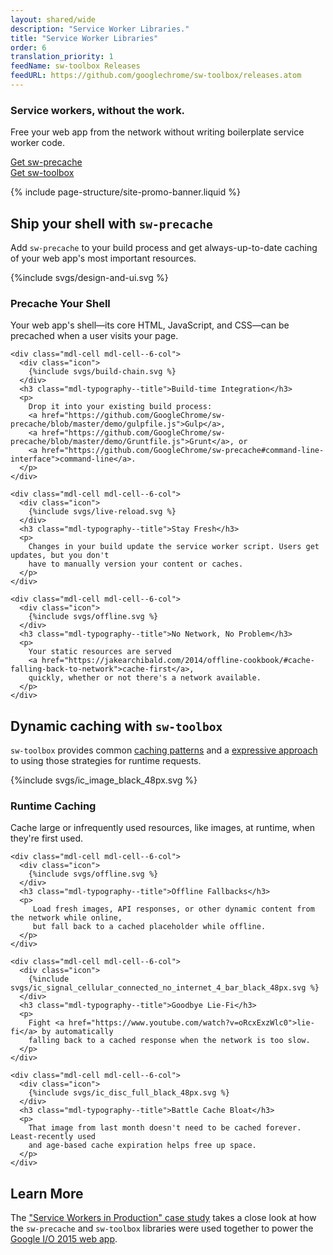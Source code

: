 ```yaml
---
layout: shared/wide
description: "Service Worker Libraries."
title: "Service Worker Libraries"
order: 6
translation_priority: 1
feedName: sw-toolbox Releases
feedURL: https://github.com/googlechrome/sw-toolbox/releases.atom
---
```


<div class="wf-subheading">
  <div class="page-content mdl-typography--text-center mdl-grid">
    <div class="mdl-cell mdl-cell--1-col"></div>
    <div class="mdl-cell mdl-cell--10-col">
      <h3>Service workers, without the work.</h3>
      <p>
        Free your web app from the network without writing boilerplate service worker code.
      </p>
      <div class="page-content mdl-grid">
        <div class="mdl-cell mdl-cell--6-col">
          <a class="mdl-button mdl-js-button mdl-button--raised" href="https://github.com/GoogleChrome/sw-precache#install">Get sw-precache</a>
        </div>
        <div class="mdl-cell mdl-cell--6-col">
          <a class="mdl-button mdl-js-button mdl-button--raised" href="https://github.com/GoogleChrome/sw-toolbox#installing-service-worker-toolbox">Get sw-toolbox</a>
        </div>
      </div>
    </div>
  </div>
</div>

{% include page-structure/site-promo-banner.liquid %}

<div class="page-content">
  <h2>Ship your shell with <code>sw-precache</code></h2>
  <p>
    Add <code>sw-precache</code> to your build process and get always-up-to-date caching of your web
    app's most important resources.
  </p>

  <div class="mdl-grid mdl-typography--text-center">
    <div class="mdl-cell mdl-cell--6-col">
      <div class="icon">
        {%include svgs/design-and-ui.svg %}
      </div>
      <h3 class="mdl-typography--title">Precache Your Shell</h3>
      <p>
         Your web app's shell—its core HTML, JavaScript, and CSS—can be precached when a
         user visits your page.
      </p>
    </div>

    <div class="mdl-cell mdl-cell--6-col">
      <div class="icon">
        {%include svgs/build-chain.svg %}
      </div>
      <h3 class="mdl-typography--title">Build-time Integration</h3>
      <p>
        Drop it into your existing build process:
        <a href="https://github.com/GoogleChrome/sw-precache/blob/master/demo/gulpfile.js">Gulp</a>,
        <a href="https://github.com/GoogleChrome/sw-precache/blob/master/demo/Gruntfile.js">Grunt</a>, or
        <a href="https://github.com/GoogleChrome/sw-precache#command-line-interface">command-line</a>.
      </p>
    </div>

    <div class="mdl-cell mdl-cell--6-col">
      <div class="icon">
        {%include svgs/live-reload.svg %}
      </div>
      <h3 class="mdl-typography--title">Stay Fresh</h3>
      <p>
        Changes in your build update the service worker script. Users get updates, but you don't
        have to manually version your content or caches.
      </p>
    </div>

    <div class="mdl-cell mdl-cell--6-col">
      <div class="icon">
        {%include svgs/offline.svg %}
      </div>
      <h3 class="mdl-typography--title">No Network, No Problem</h3>
      <p>
        Your static resources are served
        <a href="https://jakearchibald.com/2014/offline-cookbook/#cache-falling-back-to-network">cache-first</a>,
        quickly, whether or not there's a network available.
      </p>
    </div>
  </div>

  <h2>Dynamic caching with <code>sw-toolbox</code></h2>
  <p>
    <code>sw-toolbox</code> provides common
    <a href="https://github.com/GoogleChrome/sw-toolbox#built-in-handlers">caching patterns</a>
    and a
    <a href="https://github.com/GoogleChrome/sw-toolbox#toolboxrouterheadurlpattern-handler-options">expressive approach</a>
    to using those strategies for runtime requests.
  </p>

  <div class="mdl-grid mdl-typography--text-center">
    <div class="mdl-cell mdl-cell--6-col">
      <div class="icon">
        {%include svgs/ic_image_black_48px.svg %}
      </div>
      <h3 class="mdl-typography--title">Runtime Caching</h3>
      <p>
        Cache large or infrequently used resources, like images, at runtime, when they're
        first used.
      </p>
    </div>

    <div class="mdl-cell mdl-cell--6-col">
      <div class="icon">
        {%include svgs/offline.svg %}
      </div>
      <h3 class="mdl-typography--title">Offline Fallbacks</h3>
      <p>
         Load fresh images, API responses, or other dynamic content from the network while online,
         but fall back to a cached placeholder while offline.
      </p>
    </div>

    <div class="mdl-cell mdl-cell--6-col">
      <div class="icon">
        {%include svgs/ic_signal_cellular_connected_no_internet_4_bar_black_48px.svg %}
      </div>
      <h3 class="mdl-typography--title">Goodbye Lie-Fi</h3>
      <p>
        Fight <a href="https://www.youtube.com/watch?v=oRcxExzWlc0">lie-fi</a> by automatically
        falling back to a cached response when the network is too slow.
      </p>
    </div>

    <div class="mdl-cell mdl-cell--6-col">
      <div class="icon">
        {%include svgs/ic_disc_full_black_48px.svg %}
      </div>
      <h3 class="mdl-typography--title">Battle Cache Bloat</h3>
      <p>
        That image from last month doesn't need to be cached forever. Least-recently used
        and age-based cache expiration helps free up space.
      </p>
    </div>
  </div>

  <h2>Learn More</h2>
  <p>
    The <a href="{{site.WFBaseUrl}}/showcase/case-study/service-workers-iowa">"Service Workers in
    Production" case study</a> takes a close look at how the <code>sw-precache</code> and
    <code>sw-toolbox</code> libraries were used together to power the
    <a href="https://events.google.com/io2015/">Google I/O 2015 web app</a>.
  </p>
</div>
